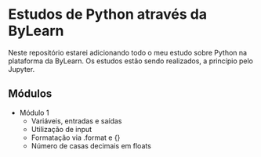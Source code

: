 # Estudos de Python através da ByLearn

Neste repositório estarei adicionando todo o meu estudo sobre Python na plataforma da ByLearn. Os estudos estão sendo realizados, a princípio pelo Jupyter.

## Módulos

- Módulo 1
  - Variáveis, entradas e saídas
  - Utilização de input
  - Formatação via .format e {}
  - Número de casas decimais em floats
